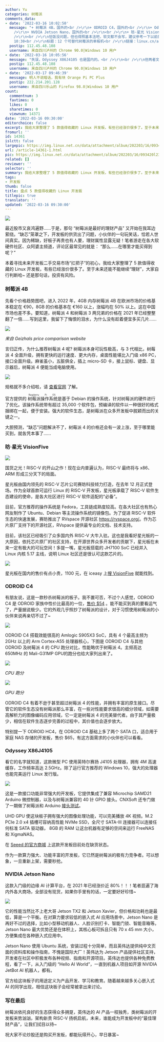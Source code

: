 ```yaml
---
author: Yu
categories: 树莓派
comments_data:
- date: '2022-03-16 10:02:50'
  message: "+ 树莓派 4B，国外的<br />\r\n+ ODROID C4，国外的<br />\r\n+ Odyssey X86J4105，国外的<br
    />\r\n+ NVDIA Jetson Nano，国外的<br />\r\n<br />\r\n+ 昉·星光 VisionFive，国内的，才出来一两个月，【国货之光】【璀璨的明星】【熠熠闪光】【国内领先】【大牛入驻】【社区认可】<br
    />\r\n<br />\r\n恰饭没问题，但也得照基本法吧，软文都不会写，建议参考一下以前的文章。<br />\r\n<br />\r\n时间：2019-05-07
    10:30<br />\r\n标题：12 个可替代树莓派的单板机<br />\r\n链接：linux.cn/article-10823-1.html"
  postip: 112.45.48.108
  username: 来自四川泸州的 Chrome 90.0|Windows 10 用户
- date: '2022-03-16 10:05:56'
  message: "失误，Odyssey X86J4105 也是国内的。<br />\r\n<br />\r\n但两者文案，也是云泥之别。"
  postip: 112.45.48.108
  username: 来自四川泸州的 Chrome 90.0|Windows 10 用户
- date: '2022-03-17 09:46:39'
  message: 明人不说暗话，我有块 Orange Pi PC Plus
  postip: 222.214.201.128
  username: 来自四川乐山的 Firefox 98.0|Windows 10 用户
count:
  commentnum: 3
  favtimes: 0
  likes: 0
  sharetimes: 0
  viewnum: 14371
date: '2022-03-16 09:30:00'
editorchoice: false
excerpt: 我给大家整理了 5 款值得收藏的 Linux 开发板，有些已经涨价很多了。至于未来还能不能继续“理财”，大家自行判断哈~
fromurl: ''
id: 14361
islctt: false
largepic: https://img.linux.net.cn/data/attachment/album/202203/16/093420l23y3jzabateje3a.jpg
url: /article-14361-1.html
pic: https://img.linux.net.cn/data/attachment/album/202203/16/093420l23y3jzabateje3a.jpg.thumb.jpg
related: []
reviewer: ''
selector: ''
summary: 我给大家整理了 5 款值得收藏的 Linux 开发板，有些已经涨价很多了。至于未来还能不能继续“理财”，大家自行判断哈~
tags:
- 开发板
thumb: false
title: 盘点 5 款值得收藏的 Linux 开发板
titlepic: true
translator: ''
updated: '2022-03-16 09:30:00'
---
```


![](/data/attachment/album/202203/16/093420l23y3jzabateje3a.jpg)


最近股市又哀鸿遍野……于是，那句 “树莓派是最好的理财产品” 又开始在我耳边萦绕。“缺芯”笼罩之下，开发板的供货出了问题，小伙伴的一句玩笑话，恰若人世间真实。因为稀缺，好板子再贵也有人要，理财属性显露无疑！笔者游走在各大软硬件社区、众阿婆主频道，评论区最常见的就是： “那么……在哪里才能买得到呢？” 


本着寻找未来开发板二手交易市场“扛把子”的初心，我给大家整理了 5 款值得收藏的 Linux 开发板，有些已经涨价很多了。至于未来还能不能继续“理财”，大家自行判断哈~ 还是那句话，投资有风险。


### 树莓派 4B


先看个价格趋势图吧，进入 2022 年，4GB 内存树莓派 4B 在欧洲市场的价格基本稳定在 €90，8GB 的价格基本在 €160 以上，涨幅均在 50% 以上。这在中国市场也差不多。要知道，树莓派 4 和树莓派 3 两兄弟的价格在 2021 年已经整整翻了一倍……写到这里，我留下了悔恨的泪水，为什么没有趁着便宜多买几片……


![](/data/attachment/album/202203/16/090404to7blcjo9tmj5tuf.png)


*来自 Geizhals price comparison website*


言归正传，为什么推荐树莓派 4 呢? 树莓派本身可玩性极高，与 3 代相比，树莓派 4 全面升级，拥有更快的运行速度、更大内存，桌面性能堪比入门级 x86 PC，接口全面升级。麻雀虽小，五脏俱全，插上 micro-SD 卡，接上鼠标、键盘、显示器后，树莓派 4 便能当成电脑使用。


![](/data/attachment/album/202203/16/090923wdmihauzmakhka38.jpg)


规格就不多介绍啦，请 [查看官网](https://www.raspberrypi.com/products/raspberry-pi-4-model-b/specifications/) 了解。


官方提供的<ruby> 树莓派操作系统 <rp>  （ </rp> <rt>  Raspberry Pi OS </rt> <rp>  ） </rp></ruby>是基于 Debian 的操作系统，针对树莓派的硬件进行了优化。该操作系统带有超过 35,000 个软件包，预编译的软件以一种很好的格式捆绑在一起，便于安装。强大的软件生态，是树莓派在众多开发板中脱颖而出的关键之一。


大胆预测，“缺芯”问题解决不了，树莓派 4 的价格还会有一波上涨，至于哪里能买到，就各凭本事了……


### 昉·星光 VisionFive


![](/data/attachment/album/202203/16/091129dyxfxsf1jlu0xxem.jpg)


国货之光！RISC-V 的开山之作！现在业内普遍认为，RISC-V 最终将与 x86、ARM 形成三分天下的局面。


星光板由国内领先的 RISC-V 芯片公司赛昉科技倾力打造，在去年 12 月正式登场。作为全球首款可运行 Linux 的 RISC-V 开发板，星光板承载了 RISC-V 软件生态建设的使命，是各大社区进行 RISC-V 软件适配的“必备”。


目前，官方推荐的操作系统是 Fedora，工具链成熟度较高。在各大社区也有热心网友制作了 Ubuntu、Debian 等主流操作系统的镜像包。为了促进 RISC-V 软件生态的快速发展，赛昉推出了 RVspace 开源社区 <https://rvspace.org/>。作为芯片原厂支持下的开源社区，RVspace 提供最专业的文档、技术支持。


目前，该社区已经吸引了众多国内外 RISC-V 大牛入驻。这也是我看好星光板的一大原因，依托芯片原厂的社区支持，在开源世界众多开发者的贡献下，星光板在未来一定有极大的可玩空间！多提一嘴，星光板搭载的 JH7100 SoC 已经并入 Linux 内核 5.17 主线，说明 Linux 社区还是很认可这款芯片的。


![](/data/attachment/album/202203/16/091342rbvq24v4wzrvk1rz.jpg)


星光板在国内的售价有点小贵，1100 元，在 iceasy 上[搜 VisionFive](https://www.iceasy.com/10210/1022688923.shtml) 就能找到。


### ODROID C4


有朋友说，这是一款秒杀树莓派的板子。我不置可否，不过个人感觉，ODROID C4 是 ODROID 家族中性价比最高的一位，[售价 $54](https://www.hardkernel.com/shop/odroid-c4/) 。能不能买到真的要看运气了，产量据说极少。它的外观几乎照抄了树莓派的设计，对于习惯使用树莓派的小伙伴来说再亲切不过了~ 


![](/data/attachment/album/202203/16/091548qsaik0iszik6hsxj.jpg)


ODROID C4 搭载效能很高的 Amlogic S905X3 SoC，具有 4 个最高主频为 2GHz 以上的 Arm Cortex-A55 处理器核心，下图是 ODROID C4 与其他 ODROID 及树莓派 4 的 CPU 跑分对比，性能略优于树莓派 4。主频高达 650MHz 的 Mali-G31MP GPU的跑分也给大家列出来了。


![](/data/attachment/album/202203/16/091805h7qnggqfq596gn2g.jpg)


*CPU 跑分*


![](/data/attachment/album/202203/16/091821vzkaj02odij0mk25.jpg)


*GPU 跑分*


ODROID C4 有着不逊于甚至超过树莓派 4 的性能，并拥有丰富的原生接口。尽管它的软件生态没有树莓派那么丰富，在一些对性能要求很高的细分领域，如需要高解析力的图像编码应用领域，它一定是树莓派 4 的完美替代者。由于其产量极少，相信在软件生态逐步完善的过程中，其价值也会逐步放大。


特别提一下 ODROID HC4，在 ODROID C4 基础上多了两个 SATA 口，适合用于家庭 NAS 存储的开发板，售价 $65，有这方面需求的小伙伴也可以看看。


### Odyssey X86J4105


看它的名字就知道，这款微型 PC 使用英特尔赛扬 J4105 处理器，拥有 4M 高速缓存，工作频率高达 2.5GHz。除了运行官方推荐的 Windows 10，强大的处理器也能完美运行 Linux 发行版。 


![](/data/attachment/album/202203/16/091956rzc0qck09dr9ufqs.jpg)


这是一款接口功能非常强大的开发板，它提供集成了兼容 Microchip SAMD21 Arduino 微控制器，以及与树莓派兼容的 40 针 GPIO 接头。CNXSoft 还专门做了一期做了树莓派和 Arduino [接头测试](https://cnx-software.cn/2021/07/19/odyssey-x86j4105-sbc-review/)。


UHD GPU 使这块板子拥有强大的图像处理功能，可以完美播放 4K 视频。M.2 PCIe 2.0 x4 插槽可容纳高性能 NVMe SSD，全尺寸 SATA-III 连接器可以连接任何标准 SATA 驱动器， 8GB 的 RAM 让这台机器有足够的空间来运行 FreeNAS 和 XigmaNAS。 


在 [Seeed 的官方商城](https://www.seeedstudio.com/) 上这款开发板目前处在缺货状态。


作为一款算力强大、功能丰富的开发板，它已然是树莓派的极有力竞争者。可以想象，一旦重新上架，需要秒抢。


### NVIDIA Jetson Nano


这款入门级的边缘 AI 计算平台，在 2021 年已经涨价近 80%！！！笔者逛遍了海内外各大商场，全部没有现货，如果你手里有的话，一定要好好珍惜~


![](/data/attachment/album/202203/16/092247f79mdix3df3g9ese.jpg)


它的性能当然比不上老大哥 Jetson TX2 和 Jetson Xavier，但价格和功耗也是最低，算是一个平衡。在对算力要求较低的嵌入式 AI 应用场景中，Jetson Nano 是再好不过的选择，比如小型移动机器人、人脸识别打卡、智能门锁、智能音箱等。Jetson Nano 最大优势还是在体积上，其核心板可拆且只有 70 x 45 mm 大小，方便集成在各种嵌入式应用中。


Jetson Nano 使用 Ubuntu 系统，安装过程十分简单，而且英伟达提供纯中文页面的资料库和操作指南，不愧是国际大厂！英伟达为 Jetson 产品提供社区支持，开发者在社区中积极发布各种视频、指南和开源项目。英伟达也提供各种免费教程，看了一下，从入门级的 “Hello AI World”，一直到机器人项目如开源 NVIDIA JetBot AI 机器人，都有。


官方给这块板子的用途定义为产品开发、学习和教育。随着越来越多关心嵌入式 AI 的同学出现，相信这块板子会经常被拿出来讨论。


### 写在最后


树莓派依托良好的生态获得众多拥趸，英伟达的 AI 产品一枝独秀，类树莓派的开发板来势汹汹，架构新贵 RISC-V 扬帆启航，未来，谁能成为开发板中的“最佳理财产品”，让我们拭目以待~


祝大家不论炒股还是购买开发板，都能玩得开心，早日暴富~